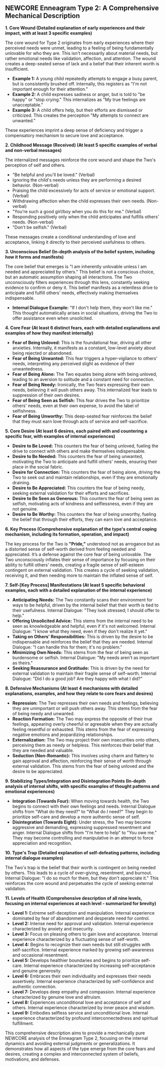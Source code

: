 ## NEWCORE Enneagram Type 2: A Comprehensive Mechanical Description

**1. Core Wound (Detailed explanation of early experiences and their impact, with at least 3 specific examples)**

The core wound for Type 2 originates from early experiences where their perceived needs were unmet, leading to a feeling of being fundamentally unlovable for who they are. This isn't necessarily about material needs, but rather emotional needs like validation, affection, and attention.  The wound creates a deep-seated sense of lack and a belief that their inherent worth is insufficient.

* **Example 1:** A young child repeatedly attempts to engage a busy parent, but is consistently brushed off.  Internally, this registers as "I'm not important enough for their attention."
* **Example 2:** A child expresses sadness or anger, but is told to "be happy" or "stop crying." This internalizes as "My true feelings are unacceptable."
* **Example 3:** A child offers help, but their efforts are dismissed or criticized. This creates the perception "My attempts to connect are unwanted."

These experiences imprint a deep sense of deficiency and trigger a compensatory mechanism to secure love and acceptance.

**2. Childhood Message (Received) (At least 5 specific examples of verbal and non-verbal messages)**

The internalized messages reinforce the core wound and shape the Two's perception of self and others.

* "Be helpful and you'll be loved." (Verbal)
* Ignoring the child's needs unless they are performing a desired behavior. (Non-verbal)
* Praising the child excessively for acts of service or emotional support. (Verbal)
* Withdrawing affection when the child expresses their own needs. (Non-verbal)
* "You're such a good girl/boy when you do this for me." (Verbal)
* Responding positively only when the child anticipates and fulfills others' needs. (Non-verbal)
* "Don't be selfish." (Verbal)

These messages create a conditional understanding of love and acceptance, linking it directly to their perceived usefulness to others.

**3. Unconscious Belief (In-depth analysis of the belief system, including how it forms and manifests)**

The core belief that emerges is "I am inherently unlovable unless I am needed and appreciated by others."  This belief is not a conscious choice, but an automatic assumption shaping all interactions. The Two unconsciously filters experiences through this lens, constantly seeking evidence to confirm or deny it.  This belief manifests as a relentless drive to anticipate and fulfill others' needs, effectively making themselves indispensable.

* **Internal Dialogue Example:** "If I don't help them, they won't like me."  This thought automatically arises in social situations, driving the Two to offer assistance even when unsolicited.

**4. Core Fear (At least 6 distinct fears, each with detailed explanations and examples of how they manifest internally)**

* **Fear of Being Unloved:** This is the foundational fear, driving all other anxieties.  Internally, it manifests as a constant, low-level anxiety about being rejected or abandoned.
* **Fear of Being Unwanted:** This fear triggers a hyper-vigilance to others' needs, interpreting any perceived slight as evidence of their unwantedness.
* **Fear of Being Alone:**  The Two equates being alone with being unloved, leading to an aversion to solitude and a constant need for connection.
* **Fear of Being Needy:**  Ironically, the Two fears expressing their own needs, believing it will push others away.  This internalized fear leads to suppression of their own desires.
* **Fear of Being Seen as Selfish:**  This fear drives the Two to prioritize others' needs, even at their own expense, to avoid the label of selfishness.
* **Fear of Being Unworthy:** This deep-seated fear reinforces the belief that they must earn love through acts of service and self-sacrifice.

**5. Core Desire (At least 6 desires, each paired with and countering a specific fear, with examples of internal experiences)**

* **Desire to Be Loved:** This counters the fear of being unloved, fueling the drive to connect with others and make themselves indispensable.
* **Desire to Be Needed:**  This counters the fear of being unwanted, motivating the Two to anticipate and fulfill others' needs, ensuring their place in the social fabric.
* **Desire for Connection:** This counters the fear of being alone, driving the Two to seek out and maintain relationships, even if they are emotionally draining.
* **Desire to Be Appreciated:** This counters the fear of being needy, seeking external validation for their efforts and sacrifices.
* **Desire to Be Seen as Generous:** This counters the fear of being seen as selfish, motivating acts of kindness and selflessness, even if they are not genuine.
* **Desire to Be Worthy:** This counters the fear of being unworthy, fueling the belief that through their efforts, they can earn love and acceptance.

**6. Key Process (Comprehensive explanation of the type's central coping mechanism, including its formation, operation, and impact)**

The key process for the Two is **"Pride,"**  understood not as arrogance but as a distorted sense of self-worth derived from feeling needed and appreciated. It’s a defense against the core fear of being unlovable.  The Two unconsciously inflates their sense of importance by focusing on their ability to fulfill others' needs, creating a fragile sense of self-esteem contingent on external validation. This creates a cycle of seeking validation, receiving it, and then needing more to maintain the inflated sense of self.

**7. Self-[Key Process] Manifestations (At least 5 specific behavioral examples, each with a detailed explanation of the internal experience)**

* **Anticipating Needs:**  The Two constantly scans their environment for ways to be helpful, driven by the internal belief that their worth is tied to their usefulness.  Internal Dialogue: "They look stressed; I should offer to help."
* **Offering Unsolicited Advice:**  This stems from the internal need to be seen as knowledgeable and helpful, even if it's not welcomed.  Internal Dialogue: "I know what they need, even if they don't realize it yet."
* **Taking on Others' Responsibilities:**  This is driven by the desire to be indispensable and reinforces the belief that they are needed. Internal Dialogue: "I can handle this for them; it's no problem."
* **Minimizing Own Needs:**  This stems from the fear of being seen as burdensome or selfish.  Internal Dialogue: "My needs aren't as important as theirs."
* **Seeking Reassurance and Gratitude:**  This is driven by the need for external validation to maintain their fragile sense of self-worth.  Internal Dialogue: "Did I do a good job?  Are they happy with what I did?"


**8. Defensive Mechanisms (At least 4 mechanisms with detailed explanations, examples, and how they relate to core fears and desires)**

* **Repression:**  The Two represses their own needs and feelings, believing they are unimportant or will push others away.  This stems from the fear of being needy and unwanted.
* **Reaction Formation:**  The Two may express the opposite of their true feelings, appearing overly cheerful or agreeable when they are actually feeling resentful or exhausted.  This stems from the fear of expressing negative emotions and jeopardizing relationships.
* **Externalization:**  The Two may project their own insecurities onto others, perceiving them as needy or helpless.  This reinforces their belief that they are needed and valuable.
* **Seduction (Non-Romantic):** This involves using charm and flattery to gain approval and affection, reinforcing their sense of worth through external validation. This stems from the fear of being unloved and the desire to be appreciated.


**9. Stabilizing Types/Integration and Disintegration Points (In-depth analysis of internal shifts, with specific examples of thought patterns and emotional experiences)**

* **Integration (Towards Four):**  When moving towards health, the Two begins to connect with their own feelings and needs.  Internal Dialogue shifts from "What do they need?" to "What do *I* need?"  They begin to prioritize self-care and develop a more authentic sense of self.
* **Disintegration (Towards Eight):** Under stress, the Two may become aggressive and demanding, expressing suppressed resentment and anger. Internal Dialogue shifts from "I'm here to help" to "You owe me."  They may become controlling and manipulative in an attempt to force appreciation and recognition.


**10. Type's Trap (Detailed explanation of self-defeating patterns, including internal dialogue examples)**

The Two's trap is the belief that their worth is contingent on being needed by others.  This leads to a cycle of over-giving, resentment, and burnout.  Internal Dialogue: "I do so much for them, but they don't appreciate it."  This reinforces the core wound and perpetuates the cycle of seeking external validation.

**11. Levels of Health (Comprehensive description of all nine levels, focusing on internal experiences at each level - summarized for brevity)**

* **Level 1:**  Extreme self-deception and manipulation.  Internal experience dominated by fear of abandonment and desperate need for control.
* **Level 2:**  Intense need for approval and validation.  Internal experience characterized by anxiety and insecurity.
* **Level 3:**  Focus on pleasing others to gain love and acceptance.  Internal experience characterized by a fluctuating sense of self-worth.
* **Level 4:**  Begins to recognize their own needs but still struggles with self-sacrifice.  Internal experience marked by growing self-awareness and occasional resentment.
* **Level 5:**  Develops healthier boundaries and begins to prioritize self-care.  Internal experience characterized by increasing self-acceptance and genuine generosity.
* **Level 6:**  Embraces their own individuality and expresses their needs assertively.  Internal experience characterized by self-confidence and authentic connection.
* **Level 7:**  Develops deep empathy and compassion.  Internal experience characterized by genuine love and altruism.
* **Level 8:**  Experiences unconditional love and acceptance of self and others.  Internal experience characterized by inner peace and wisdom.
* **Level 9:**  Embodies selfless service and unconditional love.  Internal experience characterized by profound interconnectedness and spiritual fulfillment.


This comprehensive description aims to provide a mechanically pure NEWCORE analysis of the Enneagram Type 2, focusing on the internal dynamics and avoiding external judgments or generalizations.  It demonstrates how all aspects of the type emerge from the core fears and desires, creating a complex and interconnected system of beliefs, motivations, and defenses.
